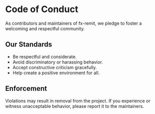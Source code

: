 # Code of Conduct

As contributors and maintainers of fx-remit, we pledge to foster a welcoming and respectful community.

## Our Standards
- Be respectful and considerate.
- Avoid discriminatory or harassing behavior.
- Accept constructive criticism gracefully.
- Help create a positive environment for all.

## Enforcement
Violations may result in removal from the project. If you experience or witness unacceptable behavior, please report it to the maintainers. 